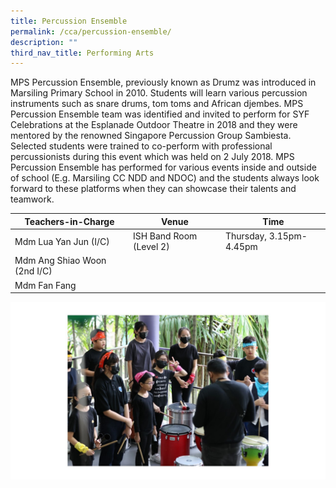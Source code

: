 ```yaml
---
title: Percussion Ensemble
permalink: /cca/percussion-ensemble/
description: ""
third_nav_title: Performing Arts
---
```

MPS Percussion Ensemble, previously known as Drumz was introduced in Marsiling Primary School in 2010. Students will learn various percussion instruments such as snare drums, tom toms and African djembes. MPS Percussion Ensemble team was identified and invited to perform for SYF Celebrations at the Esplanade Outdoor Theatre in 2018 and they were mentored by the renowned Singapore Percussion Group Sambiesta. Selected students were trained to co-perform with professional percussionists during this event which was held on 2 July 2018. MPS Percussion Ensemble has performed for various events inside and outside of school (E.g. Marsiling CC NDD and NDOC) and the students always look forward to these platforms when they can showcase their talents and teamwork.


| Teachers-in-Charge| Venue | Time |
| -------- | -------- | -------- |
| Mdm Lua Yan Jun (I/C)     | ISH Band Room (Level 2)     | Thursday, 3.15pm-4.45pm    |
| Mdm Ang Shiao Woon (2nd I/C)     |      |    |
| Mdm Fan Fang    |      |     |

![](/images/CCA/Percussion%20Ensemble/percussion%20ensemble.jpg)



